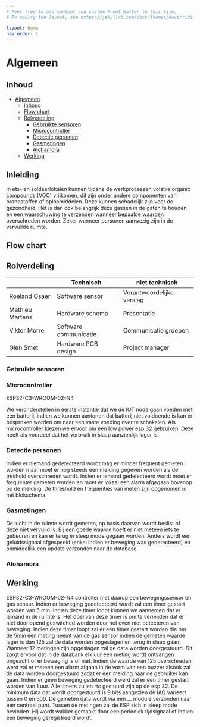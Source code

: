 ```yaml
---
# Feel free to add content and custom Front Matter to this file.
# To modify the layout, see https://jekyllrb.com/docs/themes/#overriding-theme-defaults

layout: home
nav_order: 1
---
```


# Algemeen



## Inhoud
 
- [Algemeen](#algemeen)
  - [Inhoud](#inhoud)
  - [Flow chart](#Flow-chart)
  - [Rolverdeling](#Rolverdeling)
    - [Gebruikte sensoren](#Gebruikte-sensoren)
    - [Microcontroller](#Microcontroller)
    - [Detectie personen](#Detectie-personen)
    - [Gasmetingen](#Gasmetingen)
    - [Alohamora](#alohamora)
  - [Werking](#Werking)

## Inleiding

In ets- en soldeerlokalen kunnen tijdens de werkprocessen volatile organic compounds (VOC) vrijkomen, dit zijn onder andere componenten van brandstoffen of oplosmiddelen. Deze kunnen schadelijk zijn voor de gezondheid. Het is dan ook belangrijk deze gassen in de gaten te houden en een waarschuwing te verzenden wanneer bepaalde waarden overschreden worden. Zeker wanneer personen aanwezig zijn in de vervuilde ruimte.

## Flow chart

## Rolverdeling

|                 | Technisch             | niet technisch            |
|-----------------|-----------------------|---------------------------|
| Roeland Osaer   | Software sensor       | Verantwoordelijke verslag |
| Mathieu Martens | Hardware schema       | Presentatie               |
| Viktor Morre    | Software communicatie | Communicatie groepen      |
| Glen Smet       | Hardware PCB design   | Project manager           |

### Gebruikte sensoren
### Microcontroller
ESP32-C3-WROOM-02-N4

We veronderstellen in eerste instantie dat we de IOT node gaan voeden met een batterij, indien we kunnen aantonen dat batterij niet voldoende is kan er besproken worden om naar een vaste voeding over te schakelen. Als microcontroller kiezen we ervoor om een low power esp 32 gebruiken. Deze heeft als voordeel dat het verbruik in slaap aanzienlijk lager is.

### Detectie personen
Indien er niemand gedetecteerd wordt mag er minder frequent gemeten worden maar moet er nog steeds een melding gegeven worden als de treshold overschreden wordt.
Indien er iemand gedetecteerd wordt moet er frequenter gemeten worden en moet er lokaal een alarm afgegaan bovenop op de melding. De threshold en frequenties van meten zijn opgenomen in het blokschema.

### Gasmetingen
De lucht in de ruimte wordt gemeten, op basis daarvan wordt beslist of deze niet vervuild is. Bij een goede waarde hoeft er niet meteen iets te gebeuren en kan er terug in sleep mode gegaan worden. Anders wordt een geluidssignaal afgespeeld (enkel indien er beweging was gedetecteerd)  en onmiddellijk een update verzonden naar de database.
### Alohamora
## Werking
ESP32-C3-WROOM-02-N4 controller met daarop een bewegingssensor en gas sensor. Indien er beweging gedetecteerd wordt zal een timer gestart worden van 5 min. Indien deze timer loopt kunnen we aannemen dat er iemand in de ruimte is. Het doel van deze timer is om te vermijden dat er niet doorlopend geswitched worden door het even niet detecteren van beweging. Indien deze timer loopt zal er een timer gestart worden die om de 5min een meting neemt van de gas sensor indien de gemeten waarde lager is dan 125 zal de data worden opgeslagen en terug in slaap gaan. Wanneer 12 metingen zijn opgeslagen zal de data worden doorgestuurd. Dit zorgt ervoor dat in de databank elk uur een meting wordt ontvangen ongeacht of er beweging is of niet. Indien de waarde van 125 overschreden werd zal er meteen een alarm afgaan in de vorm van een buzzer alsook zal de data worden doorgestuurd zodat er een melding naar de gebruiker kan gaan. Indien er geen beweging gedetecteerd werd zal er een timer gestart worden van 1 uur. Alle timers zullen rtc gestuurd zijn op de esp 32. De minimum data dat wordt doorgestuurd is 9 bits aangezien de IAQ varieert tussen 0 en 500. De gemeten data wordt via een … module verzonden naar een centraal punt. Tussen de metingen zal de ESP zich in sleep mode bevinden. Hij wordt wakker gemaakt door een periodiek tijdsignaal of indien een beweging geregistreerd wordt.


